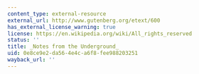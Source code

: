 ```yaml
---
content_type: external-resource
external_url: http://www.gutenberg.org/etext/600
has_external_license_warning: true
license: https://en.wikipedia.org/wiki/All_rights_reserved
status: ''
title: _Notes from the Underground_
uid: 0e8ce9e2-da56-4e4c-a6f8-fee988203251
wayback_url: ''
---
```


